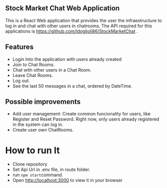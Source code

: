 ## Stock Market Chat Web Application
This is a React Web application that provides the user the infraestructure to log in and chat with other users in chatrooms. The API required for this applications is https://github.com/ldoglioli86/StockMarketChat .

## Features
* Login Into the application with users already created 
* Join to Chat Rooms.
* Chat with other users in a Chat Room.
* Leave Chat Rooms.
* Log out.
* See the last 50 messages in a chat, ordered by DateTime.

## Possible improvements
* Add user management: Create common funcionality for users, like Register and Reset Password. Right now, only users already registered in the system can log in.
* Create user own ChatRooms.

# How to run It
* Clone repository
* Set Api Url in .env file, in route folder.
* run `npm start`command.
* Open [http://localhost:3000](http://localhost:3000) to view it in your browser
